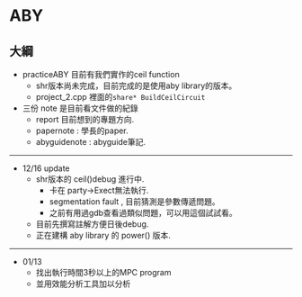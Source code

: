 # ABY
## 大綱
+ practiceABY 目前有我們實作的ceil function
    + shr版本尚未完成，目前完成的是使用aby library的版本。
    + project_2.cpp 裡面的```share* BuildCeilCircuit```
+ 三份 note 是目前看文件做的紀錄
    + report 目前想到的專題方向.
    + papernote : 學長的paper.
    + abyguidenote : abyguide筆記.
---
+ 12/16 update
    + shr版本的 ceil()debug 進行中.
        + 卡在 party->Exect無法執行.
        + segmentation fault , 目前猜測是參數傳遞問題。
        + 之前有用過gdb查看過類似問題，可以用這個試試看。
    + 目前先撰寫註解方便日後debug.
    + 正在建構 aby library 的 power() 版本.
--- 
+ 01/13
    + 找出執行時間3秒以上的MPC program
    + 並用效能分析工具加以分析

